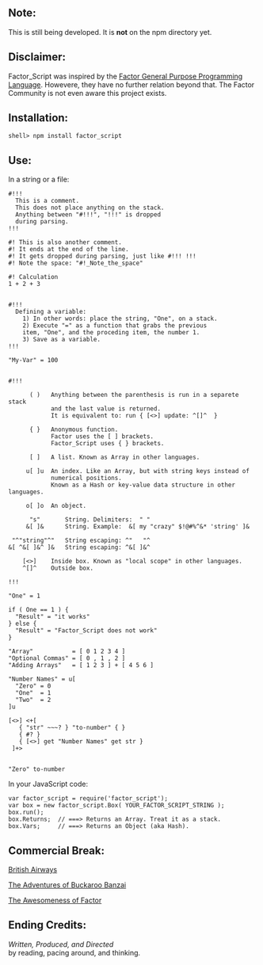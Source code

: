 Note:
----------

This is still being developed. It is **not** on the npm directory yet.

Disclaimer:
-----------

Factor\_Script was inspired by the [Factor General Purpose Programming Language](http://factorcode.org/).
Howevere, they have no further relation beyond that.  The Factor Community is not even aware this project
exists.

Installation:
-----------------------

    shell> npm install factor_script

Use:
-----------------------
In a string or a file:

    #!!!
      This is a comment.
      This does not place anything on the stack.
      Anything between "#!!!", "!!!" is dropped
      during parsing.
    !!!

    #! This is also another comment.
    #! It ends at the end of the line.
    #! It gets dropped during parsing, just like #!!! !!!
    #! Note the space: "#!_Note_the_space"

    #! Calculation
    1 + 2 + 3


    #!!!
      Defining a variable:
        1) In other words: place the string, "One", on a stack.
        2) Execute "=" as a function that grabs the previous
        item, "One", and the proceding item, the number 1.
        3) Save as a variable.
    !!!

    "My-Var" = 100


    #!!!

          ( )   Anything between the parenthesis is run in a separete stack
                and the last value is returned.
                It is equivalent to: run { [<>] update: ^[]^  }

          { }   Anonymous function.
                Factor uses the [ ] brackets.
                Factor_Script uses { } brackets.

          [ ]   A list. Known as Array in other languages.

         u[ ]u  An index. Like an Array, but with string keys instead of
                numerical positions.
                Known as a Hash or key-value data structure in other languages.

         o[ ]o  An object.

          "s"       String. Delimiters:  " "
         &[ ]&      String. Example:  &[ my "crazy" $!@#%^&* 'string' ]&

     "^"string"^"   String escaping: ^"   "^
    &[ ^&[ ]&^ ]&   String escaping: ^&[ ]&^

        [<>]    Inside box. Known as "local scope" in other languages.
        ^[]^    Outside box.

    !!!

    "One" = 1

    if ( One == 1 ) {
      "Result" = "it works"
    } else {
      "Result" = "Factor_Script does not work"
    }

    "Array"           = [ 0 1 2 3 4 ]
    "Optional Commas" = [ 0 , 1 , 2 ]
    "Adding Arrays"   = [ 1 2 3 ] + [ 4 5 6 ]

    "Number Names" = u[
      "Zero" = 0
      "One"  = 1
      "Two"  = 2
    ]u

    [<>] <+[
       { "str" ~~~? } "to-number" { }
       { #? }
       { [<>] get "Number Names" get str }
     ]+>


    "Zero" to-number

In your JavaScript code:


    var factor_script = require('factor_script');
    var box = new factor_script.Box( YOUR_FACTOR_SCRIPT_STRING );
    box.run();
    box.Returns;  // ===> Returns an Array. Treat it as a stack.
    box.Vars;     // ===> Returns an Object (aka Hash).



Commercial Break:
-----------------

[British Airways](http://www.youtube.com/watch?v=Yxbgm9Bmkzw)

[The Adventures of Buckaroo Banzai](http://www.youtube.com/watch?feature=player_detailpage&v=8MqJ3iGBdOo#t=24s)

[The Awesomeness of Factor](http://www.youtube.com/watch?v=f_0QlhYlS8g)

<!-- http://www.amazon.com/dp/B00005JKEX/?tag=miniunicom-20 -->


Ending Credits:
--------------

*Written, Produced, and Directed* <br />
by reading, pacing around, and thinking.




